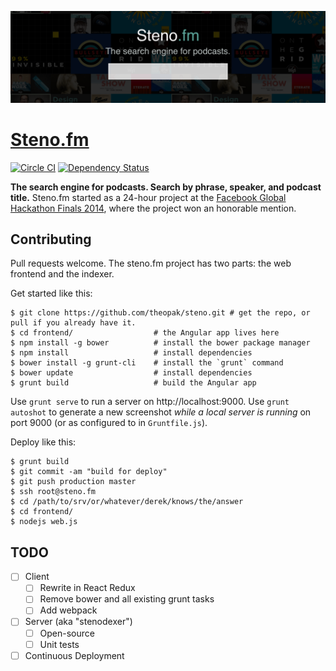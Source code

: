 [![demo](screenshot.png)](http://www.youtube.com/watch?v=TkXD0vIDBTA)

# [Steno.fm](http://steno.fm)

[![Circle CI](https://circleci.com/gh/theopak/steno.svg?style=svg)](https://circleci.com/gh/theopak/steno)
[![Dependency Status](https://david-dm.org/theopak/steno.fm.svg)](https://david-dm.org/theopak/steno.fm)

**The search engine for podcasts. Search by phrase, speaker, and podcast title.** Steno.fm started as a 24-hour project at the [Facebook Global Hackathon Finals 2014](http://goo.gl/d4ldms), where the project won an honorable mention.


## Contributing

Pull requests welcome. The steno.fm project has two parts: the web frontend and the indexer.

Get started like this:

    $ git clone https://github.com/theopak/steno.git # get the repo, or pull if you already have it.
    $ cd frontend/                  # the Angular app lives here
    $ npm install -g bower          # install the bower package manager
    $ npm install                   # install dependencies
    $ bower install -g grunt-cli    # install the `grunt` command
    $ bower update                  # install dependencies
    $ grunt build                   # build the Angular app

Use `grunt serve` to run a server on http://localhost:9000. Use `grunt autoshot` to generate a new screenshot _while a local server is running_ on port 9000 (or as configured to in `Gruntfile.js`).

Deploy like this:

    $ grunt build
    $ git commit -am "build for deploy"
    $ git push production master
    $ ssh root@steno.fm
    $ cd /path/to/srv/or/whatever/derek/knows/the/answer
    $ cd frontend/
    $ nodejs web.js


## TODO

- [ ] Client
  - [ ] Rewrite in React Redux
  - [ ] Remove bower and all existing grunt tasks
  - [ ] Add webpack
- [ ] Server (aka "stenodexer")
  - [ ] Open-source
  - [ ] Unit tests
- [ ] Continuous Deployment
